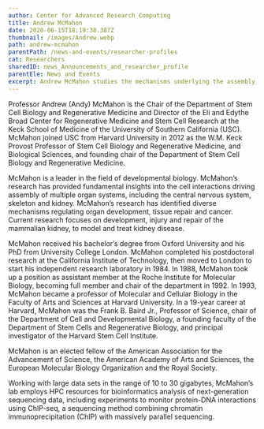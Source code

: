 ```yaml
---
author: Center for Advanced Research Computing
title: Andrew McMahon
date: 2020-06-15T18:19:38.387Z
thumbnail: /images/Andrew.webp
path: andrew-mcmahon
parentPath: /news-and-events/researcher-profiles
cat: Researchers
sharedID: news_Announcements_and_researcher_profile
parentEle: News and Events
excerpt: Andrew McMahon studies the mechanisms underlying the assembly, repair, and regeneration of critical organ systems in the developing mammalian embryo.
---
```


Professor Andrew (Andy) McMahon is the Chair of the Department of Stem Cell Biology and Regenerative Medicine and Director of the Eli and Edythe Broad Center for Regenerative Medicine and Stem Cell Research at the Keck School of Medicine of the University of Southern California (USC). McMahon joined USC from Harvard University in 2012 as the W.M. Keck Provost Professor of Stem Cell Biology and Regenerative Medicine, and Biological Sciences, and founding chair of the Department of Stem Cell Biology and Regenerative Medicine.

McMahon is a leader in the field of developmental biology. McMahon’s research has provided fundamental insights into the cell interactions driving assembly of multiple organ systems, including the central nervous system, skeleton and kidney. McMahon’s research has identified diverse mechanisms regulating organ development, tissue repair and cancer. Current research focuses on development, injury and repair of the mammalian kidney, to model and treat kidney disease.

McMahon received his bachelor’s degree from Oxford University and his PhD from University College London. McMahon completed his postdoctoral research at the California Institute of Technology, then moved to London to start his independent research laboratory in 1984. In 1988, McMahon took up a position as assistant member at the Roche Institute for Molecular Biology, becoming full member and chair of the department in 1992. In 1993, McMahon became a professor of Molecular and Cellular Biology in the Faculty of Arts and Sciences at Harvard University. In a 19-year career at Harvard, McMahon was the Frank B. Baird Jr., Professor of Science, chair of the Department of Cell and Developmental Biology, a founding faculty of the Department of Stem Cells and Regenerative Biology, and principal investigator of the Harvard Stem Cell Institute.

McMahon is an elected fellow of the American Association for the Advancement of Science, the American Academy of Arts and Sciences, the European Molecular Biology Organization and the Royal Society.

Working with large data sets in the range of 10 to 30 gigabytes, McMahon’s lab employs HPC resources for bioinformatics analysis of next-generation sequencing data, including experiments to monitor protein-DNA interactions using ChIP-seq, a sequencing method combining chromatin immunoprecipitation (ChIP) with massively parallel sequencing.

